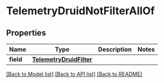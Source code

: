 # TelemetryDruidNotFilterAllOf

## Properties
Name | Type | Description | Notes
------------ | ------------- | ------------- | -------------
**field** | [**TelemetryDruidFilter**](TelemetryDruidFilter.md) |  | 

[[Back to Model list]](../README.md#documentation-for-models) [[Back to API list]](../README.md#documentation-for-api-endpoints) [[Back to README]](../README.md)


